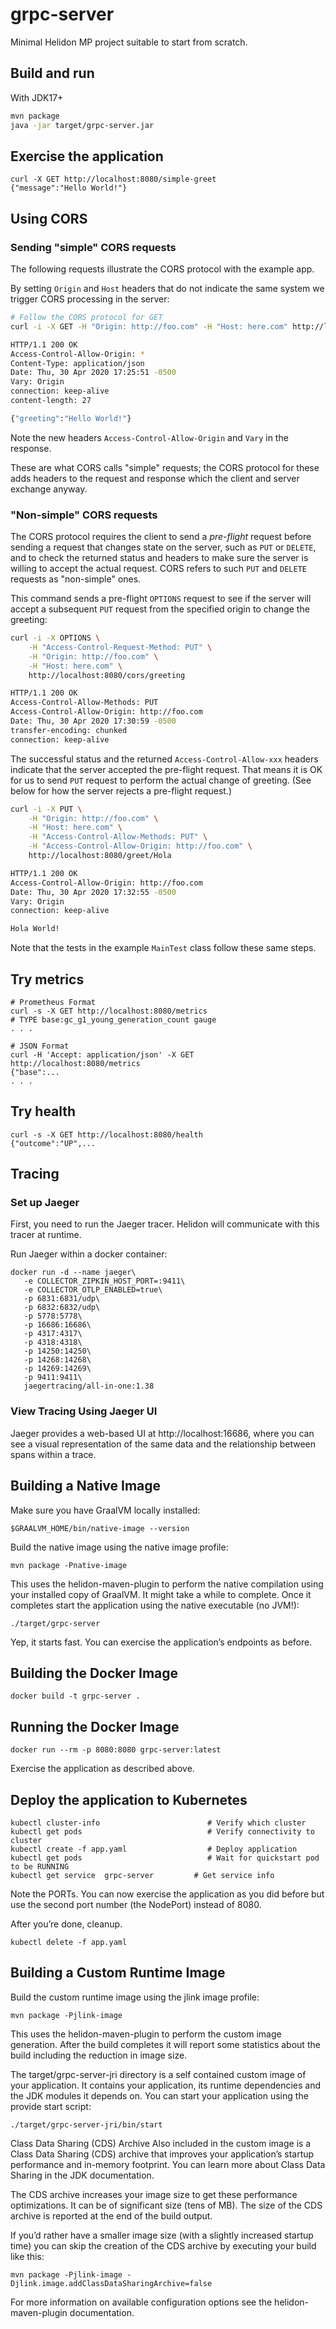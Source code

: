 # grpc-server

Minimal Helidon MP project suitable to start from scratch.

## Build and run


With JDK17+
```bash
mvn package
java -jar target/grpc-server.jar
```

## Exercise the application
```
curl -X GET http://localhost:8080/simple-greet
{"message":"Hello World!"}
```



## Using CORS

### Sending "simple" CORS requests

The following requests illustrate the CORS protocol with the example app.

By setting `Origin` and `Host` headers that do not indicate the same system we trigger CORS processing in the
 server:

```bash
# Follow the CORS protocol for GET
curl -i -X GET -H "Origin: http://foo.com" -H "Host: here.com" http://localhost:8080/cors

HTTP/1.1 200 OK
Access-Control-Allow-Origin: *
Content-Type: application/json
Date: Thu, 30 Apr 2020 17:25:51 -0500
Vary: Origin
connection: keep-alive
content-length: 27

{"greeting":"Hello World!"}
```
Note the new headers `Access-Control-Allow-Origin` and `Vary` in the response.

These are what CORS calls "simple" requests; the CORS protocol for these adds headers to the request and response which
the client and server exchange anyway.

### "Non-simple" CORS requests

The CORS protocol requires the client to send a _pre-flight_ request before sending a request
that changes state on the server, such as `PUT` or `DELETE`, and to check the returned status
and headers to make sure the server is willing to accept the actual request. CORS refers to such `PUT` and `DELETE`
requests as "non-simple" ones.

This command sends a pre-flight `OPTIONS` request to see if the server will accept a subsequent `PUT` request from the
specified origin to change the greeting:
```bash
curl -i -X OPTIONS \
    -H "Access-Control-Request-Method: PUT" \
    -H "Origin: http://foo.com" \
    -H "Host: here.com" \
    http://localhost:8080/cors/greeting

HTTP/1.1 200 OK
Access-Control-Allow-Methods: PUT
Access-Control-Allow-Origin: http://foo.com
Date: Thu, 30 Apr 2020 17:30:59 -0500
transfer-encoding: chunked
connection: keep-alive
```
The successful status and the returned `Access-Control-Allow-xxx` headers indicate that the
 server accepted the pre-flight request. That means it is OK for us to send `PUT` request to perform the actual change
 of greeting. (See below for how the server rejects a pre-flight request.)
```bash
curl -i -X PUT \
    -H "Origin: http://foo.com" \
    -H "Host: here.com" \
    -H "Access-Control-Allow-Methods: PUT" \
    -H "Access-Control-Allow-Origin: http://foo.com" \
    http://localhost:8080/greet/Hola

HTTP/1.1 200 OK
Access-Control-Allow-Origin: http://foo.com
Date: Thu, 30 Apr 2020 17:32:55 -0500
Vary: Origin
connection: keep-alive

Hola World!
```

Note that the tests in the example `MainTest` class follow these same steps.


## Try metrics

```
# Prometheus Format
curl -s -X GET http://localhost:8080/metrics
# TYPE base:gc_g1_young_generation_count gauge
. . .

# JSON Format
curl -H 'Accept: application/json' -X GET http://localhost:8080/metrics
{"base":...
. . .
```



## Try health

```
curl -s -X GET http://localhost:8080/health
{"outcome":"UP",...

```


## Tracing

### Set up Jaeger

First, you need to run the Jaeger tracer. Helidon will communicate with this tracer at runtime.

Run Jaeger within a docker container:
```
docker run -d --name jaeger\
   -e COLLECTOR_ZIPKIN_HOST_PORT=:9411\
   -e COLLECTOR_OTLP_ENABLED=true\
   -p 6831:6831/udp\
   -p 6832:6832/udp\
   -p 5778:5778\
   -p 16686:16686\
   -p 4317:4317\   
   -p 4318:4318\
   -p 14250:14250\
   -p 14268:14268\
   -p 14269:14269\
   -p 9411:9411\
   jaegertracing/all-in-one:1.38
```

### View Tracing Using Jaeger UI

Jaeger provides a web-based UI at http://localhost:16686, where you can see a visual representation of
the same data and the relationship between spans within a trace.


## Building a Native Image

Make sure you have GraalVM locally installed:

```
$GRAALVM_HOME/bin/native-image --version
```

Build the native image using the native image profile:

```
mvn package -Pnative-image
```

This uses the helidon-maven-plugin to perform the native compilation using your installed copy of GraalVM. It might take a while to complete.
Once it completes start the application using the native executable (no JVM!):

```
./target/grpc-server
```

Yep, it starts fast. You can exercise the application’s endpoints as before.


## Building the Docker Image
```
docker build -t grpc-server .
```

## Running the Docker Image

```
docker run --rm -p 8080:8080 grpc-server:latest
```

Exercise the application as described above.
                                

## Deploy the application to Kubernetes

```
kubectl cluster-info                        # Verify which cluster
kubectl get pods                            # Verify connectivity to cluster
kubectl create -f app.yaml                  # Deploy application
kubectl get pods                            # Wait for quickstart pod to be RUNNING
kubectl get service  grpc-server         # Get service info
```

Note the PORTs. You can now exercise the application as you did before but use the second
port number (the NodePort) instead of 8080.

After you’re done, cleanup.

```
kubectl delete -f app.yaml
```
                                

## Building a Custom Runtime Image

Build the custom runtime image using the jlink image profile:

```
mvn package -Pjlink-image
```

This uses the helidon-maven-plugin to perform the custom image generation.
After the build completes it will report some statistics about the build including the reduction in image size.

The target/grpc-server-jri directory is a self contained custom image of your application. It contains your application,
its runtime dependencies and the JDK modules it depends on. You can start your application using the provide start script:

```
./target/grpc-server-jri/bin/start
```

Class Data Sharing (CDS) Archive
Also included in the custom image is a Class Data Sharing (CDS) archive that improves your application’s startup
performance and in-memory footprint. You can learn more about Class Data Sharing in the JDK documentation.

The CDS archive increases your image size to get these performance optimizations. It can be of significant size (tens of MB).
The size of the CDS archive is reported at the end of the build output.

If you’d rather have a smaller image size (with a slightly increased startup time) you can skip the creation of the CDS
archive by executing your build like this:

```
mvn package -Pjlink-image -Djlink.image.addClassDataSharingArchive=false
```

For more information on available configuration options see the helidon-maven-plugin documentation.
                                
